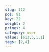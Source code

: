 ```yaml
---
slug: 112
pos: 81
key: 22
weight: 2
primes: 4
category: user
value: [613,5,1,1]
tags: [2,4]
---
```

